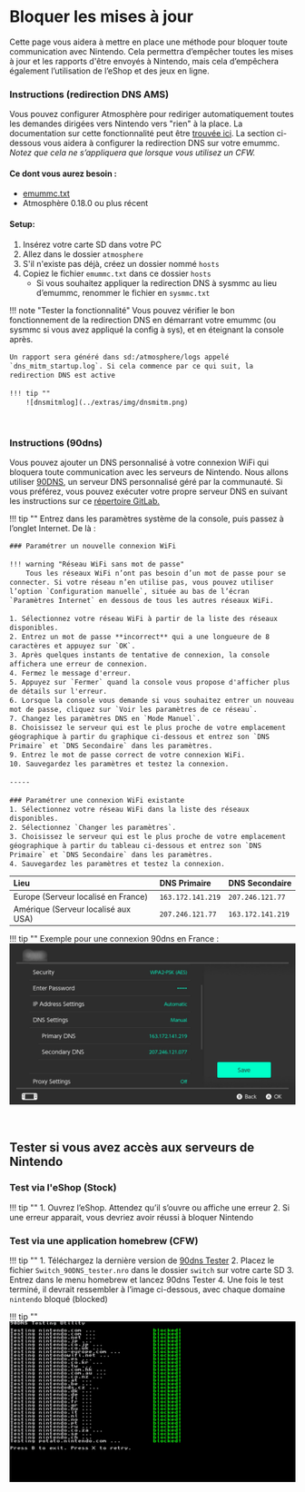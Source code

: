 # Bloquer les mises à jour

Cette page vous aidera à mettre en place une méthode pour bloquer toute communication avec Nintendo. Cela permettra d’empêcher toutes les mises à jour et les rapports d'être envoyés à Nintendo, mais cela d’empêchera également l’utilisation de l’eShop et des jeux en ligne.

### Instructions (redirection DNS AMS)
Vous pouvez configurer Atmosphère pour rediriger automatiquement toutes les demandes dirigées vers Nintendo vers "rien" à la place. La documentation sur cette fonctionnalité peut être [trouvée ici](https://github.com/Atmosphere-NX/Atmosphere/blob/master/docs/features/dns_mitm.md). La section ci-dessous vous aidera à configurer la redirection DNS sur votre emummc. *Notez que cela ne s’appliquera que lorsque vous utilisez un CFW.*

#### Ce dont vous aurez besoin : 

- <a href="../../files/emummc.txt" download>emummc.txt</a>
- Atmosphère 0.18.0 ou plus récent

#### Setup:

1. Insérez votre carte SD dans votre PC
2. Allez dans le dossier `atmosphere`
3. S'il n'existe pas déjà, créez un dossier nommé `hosts`
4. Copiez le fichier `emummc.txt` dans ce dossier `hosts`
    - Si vous souhaitez appliquer la redirection DNS à sysmmc au lieu d’emummc, renommer le fichier en `sysmmc.txt`

!!! note "Tester la fonctionnalité"
    Vous pouvez vérifier le bon fonctionnement de la redirection DNS en démarrant votre emummc (ou sysmmc si vous avez appliqué la config à sys), et en éteignant la console après.
    
    Un rapport sera généré dans sd:/atmosphere/logs appelé `dns_mitm_startup.log`. Si cela commence par ce qui suit, la redirection DNS est active

    !!! tip ""
        ![dnsmitmlog](../extras/img/dnsmitm.png)

&nbsp;

### Instructions (90dns)
Vous pouvez ajouter un DNS personnalisé à votre connexion WiFi qui bloquera toute communication avec les serveurs de Nintendo. Nous allons utiliser [90DNS](https://gitlab.com/a/90dns), un serveur DNS personnalisé géré par la communauté. Si vous préférez, vous pouvez exécuter votre propre serveur DNS en suivant les instructions sur ce [répertoire GitLab.](https://gitlab.com/a/90dns/blob/master/SELFHOST.md)

!!! tip ""
    Entrez dans les paramètres système de la console, puis passez à l’onglet Internet. De là :
    

    ### Paramétrer un nouvelle connexion WiFi
    
    !!! warning "Réseau WiFi sans mot de passe"
        Tous les réseaux WiFi n’ont pas besoin d’un mot de passe pour se connecter. Si votre réseau n’en utilise pas, vous pouvez utiliser l’option `Configuration manuelle`, située au bas de l’écran `Paramètres Internet` en dessous de tous les autres réseaux WiFi.
        
    1. Sélectionnez votre réseau WiFi à partir de la liste des réseaux disponibles.
    2. Entrez un mot de passe **incorrect** qui a une longueure de 8 caractères et appuyez sur `OK`.
    3. Après quelques instants de tentative de connexion, la console affichera une erreur de connexion.
    4. Fermez le message d'erreur.
    5. Appuyez sur `Fermer` quand la console vous propose d'afficher plus de détails sur l'erreur.
    6. Lorsque la console vous demande si vous souhaitez entrer un nouveau mot de passe, cliquez sur `Voir les paramètres de ce réseau`.
    7. Changez les paramètres DNS en `Mode Manuel`.
    8. Choisissez le serveur qui est le plus proche de votre emplacement géographique à partir du graphique ci-dessous et entrez son `DNS Primaire` et `DNS Secondaire` dans les paramètres.
    9. Entrez le mot de passe correct de votre connexion WiFi.
    10. Sauvegardez les paramètres et testez la connexion.

    -----

    ### Paramétrer une connexion WiFi existante
    1. Sélectionnez votre réseau WiFi dans la liste des réseaux disponibles.
    2. Sélectionnez `Changer les paramètres`.
    3. Choisissez le serveur qui est le plus proche de votre emplacement géographique à partir du tableau ci-dessous et entrez son `DNS Primaire` et `DNS Secondaire` dans les paramètres.
    4. Sauvegardez les paramètres et testez la connexion.

   
| Lieu                                  | DNS Primaire        | DNS Secondaire      |
|:--------------------------------------|:--------------------|:--------------------|
| Europe (Serveur localisé en France)   | `163.172.141.219`   | `207.246.121.77`    |
| Amérique (Serveur localisé aux USA)   | `207.246.121.77`    | `163.172.141.219`   |


!!! tip ""
    Exemple pour une connexion 90dns en France :
    ![Visual for System Settings serial location](../extras/img/blocking_updates.png)


&nbsp;

## Tester si vous avez accès aux serveurs de Nintendo

### Test via l'eShop (Stock)

!!! tip ""
    1. Ouvrez l’eShop. Attendez qu’il s’ouvre ou affiche une erreur
    2. Si une erreur apparait, vous devriez avoir réussi à bloquer Nintendo

### Test via une application homebrew (CFW)

!!! tip ""
    1. Téléchargez la dernière version de [90dns Tester](https://github.com/meganukebmp/Switch_90DNS_tester/releases)
    2. Placez le fichier `Switch_90DNS_tester.nro` dans le dossier `switch` sur votre carte SD
    3. Entrez dans le menu homebrew et lancez 90dns Tester
    4. Une fois le test terminé, il devrait ressembler à l’image ci-dessous, avec chaque domaine `nintendo` bloqué (blocked)

!!! tip ""
    ![tester example](../extras/img/90dns_tester_switch.jpg)


